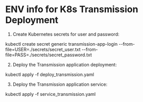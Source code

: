 # ENV info for K8s Transmission Deployment

1. Create Kubernetes secrets for user and password:

kubectl create secret generic transmission-app-login --from-file=USER=./secrets/secret_user.txt --from-file=PASS=./secrets/secret_password.txt

2. Deploy the Transmission application deployment:

kubectl apply -f deploy_transmission.yaml

3. Deploy the Transmission application service:

kubectl apply -f service_transmission.yaml

